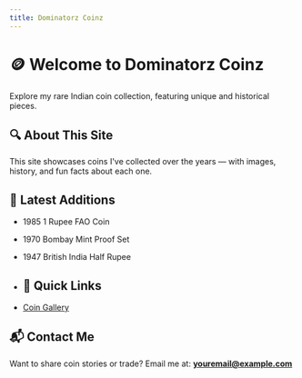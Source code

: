 ```yaml
---
title: Dominatorz Coinz
---
```


# 🪙 Welcome to Dominatorz Coinz

Explore my rare Indian coin collection, featuring unique and historical pieces.

## 🔍 About This Site
This site showcases coins I've collected over the years — with images, history, and fun facts about each one.

## 📜 Latest Additions
- 1985 1 Rupee FAO Coin
- 1970 Bombay Mint Proof Set
- 1947 British India Half Rupee

- ## 🔗 Quick Links

- [Coin Gallery](gallery.md)


## 📬 Contact Me
Want to share coin stories or trade? Email me at: **youremail@example.com**
